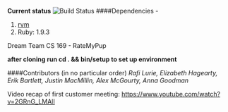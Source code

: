 **Current status** ![Build Status](https://travis-ci.org/eabartlett/ratemypup.svg?branch=master)
####Dependencies - 
  1. [rvm](https://rvm.io)
  2. Ruby: 1.9.3

Dream Team CS 169 - RateMyPup

**after cloning run cd . && bin/setup to set up environment**


####Contributors (in no particular order)
*Rafi Lurie, Elizabeth Hagearty, Erik Bartlett, Justin MacMillin, Alex McGourty, Anna Goodman*


Video recap of first customer meeting: https://www.youtube.com/watch?v=2GRnG_LMAlI
